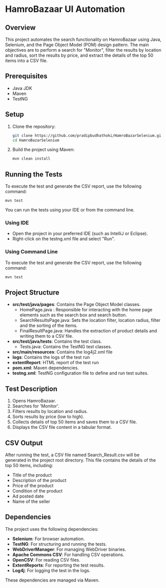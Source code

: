 # HamroBazaar UI Automation

## Overview

This project automates the search functionality on HamroBazaar using Java, Selenium, and the Page Object Model (POM) design pattern. The main objectives are to perform a search for "Monitor", filter the results by location and radius, sort the results by price, and extract the details of the top 50 items into a CSV file.

## Prerequisites

- Java JDK
- Maven
- TestNG

## Setup

1. Clone the repository:

   ```sh
   git clone https://github.com/pradipbudhathoki/HamroBazarSelenium.git
   cd HamroBazarSelenium

   ```

2. Build the project using Maven:
   ```sh
   mvn clean install
   ```

## Running the Tests

To execute the test and generate the CSV report, use the following command:

    mvn test

You can run the tests using your IDE or from the command line.

### Using IDE

- Open the project in your preferred IDE (such as IntelliJ or Eclipse).
- Right-click on the testng.xml file and select "Run".

### Using Command Line

To execute the test and generate the CSV report, use the following command:

```sh
mvn test
```

## Project Structure

- **src/test/java/pages**: Contains the Page Object Model classes.
  - HomePage.java : Responsible for interacting with the home page elements such as the search box and search button.
  - SearchResultsPage.java: Sets the location filter, location radius, filter and the sorting of the items.
  - FinalResultPage.java: Handles the extraction of product details and writing them to a CSV file.
- **src/test/java/tests**: Contains the test class.
  - Tests.java: Contains the TestNG test classes.
- **src/main/resources**: Contains the log4j2.xml file
- **logs**: Contains the logs of the test run
- **extentReport**: HTML report of the test run
- **pom.xml**: Maven dependencies.
- **testng.xml**: TestNG configuration file to define and run test suites.

## Test Description

1. Opens HamroBazaar.
2. Searches for 'Monitor'.
3. Filters results by location and radius.
4. Sorts results by price (low to high).
5. Collects details of top 50 items and saves them to a CSV file.
6. Displays the CSV file content in a tabular format.

## CSV Output

After running the test, a CSV file named Search_Result.csv will be generated in the project root directory. This file contains the details of the top 50 items, including:

- Title of the product
- Description of the product
- Price of the product
- Condition of the product
- Ad posted date
- Name of the seller

## Dependencies

The project uses the following dependencies:

- **Selenium**: For browser automation.
- **TestNG**: For structuring and running the tests.
- **WebDriverManager**: For managing WebDriver binaries.
- **Apache Commons CSV**: For handling CSV operations.
- **OpenCSV**: For reading CSV files.
- **ExtentReports**: For reporting the test results.
- **Log4j**: For logging the test in the logs.

These dependencies are managed via Maven.
